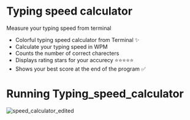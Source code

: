 # Typing speed calculator
Measure your typing speed from terminal


+ Colorful typing speed calculator from Terminal :sparkles:
+ Calculate your typing speed in WPM
+ Counts the number of correct charecters
+ Displays rating stars for your accurecy :star::star::star::star::star:
+ Shows your best score at the end of the program :white_check_mark:

# Running Typing_speed_calculator

![speed_calculator_edited](https://user-images.githubusercontent.com/84894614/126771599-122c6541-afa4-459b-9d02-1f854d2ee76d.gif)
